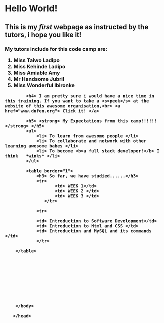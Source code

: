 
<!Doctype html>
   <html> 
      <head>
      	<title> Dufuna-fem code camp </title>
      	<body>
      		<h1> Hello World! </h1>
      		<h2> This is my <em>first </em> webpage as instructed by the tutors, i hope you like it! </h2>
      		<h3> My tutors include for this code camp are:
      			<ol>
      				<li> Miss Taiwo Ladipo </li>
      				<li> Miss Kehinde Ladipo </li>
      				<li> Miss Amiable Amy </li>
      				<li> Mr Handsome Jubril </li>
      				<li> Miss Wonderful Ibironke </li>
      			</ol>


      		<h4> I am pretty sure i would have a nice time in this training. If you want to take a <s>peek</s> at the website of this awesome organisation,<br> <a href="www.dufen.org"> Click it! </a>

      		<h5> <strong> My Expectations from this camp!!!!!! </strong> </h5>
      		<ul>
      			<li> To learn from awesome people </li>
      			<li> To collaborate and network with other learning awesome babes </li>
      			<li> To become <b>a full stack developer!</b> I think   *winks* </li>
      		</ul>

      		<table border="1">
      			<h3> So far, we have studied......</h3>
      			<tr>
      			       <td> WEEK 1</td>
      			       <td> WEEK 2 </td>
      			       <td> WEEK 3 </td>
      			   </tr>
      		
      			<tr>
      			
      			<td> Introduction to Software Development</td> 
      			<td> Introduction to Html and CSS </td>
      			<td> Introduction and MySQL and its commands </td>
      		    </tr>
    
      	</table>










      	</body>

       </head>
















   </html>
